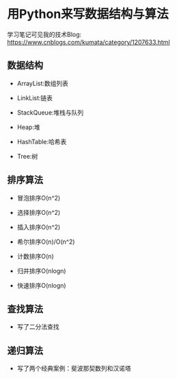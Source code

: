 # 用Python来写数据结构与算法

学习笔记可见我的技术Blog: https://www.cnblogs.com/kumata/category/1207633.html  


## 数据结构

- ArrayList:数组列表  

- LinkList:链表  

- StackQueue:堆栈与队列  

- Heap:堆  

- HashTable:哈希表  

- Tree:树


## 排序算法

- 冒泡排序O(n^2)

- 选择排序O(n^2)

- 插入排序O(n^2)

- 希尔排序O(n)/O(n^2) 

- 计数排序O(n)

- 归并排序O(nlogn)

- 快速排序O(nlogn) 
 
 
## 查找算法  

- 写了二分法查找


## 递归算法

- 写了两个经典案例：斐波那契数列和汉诺塔



